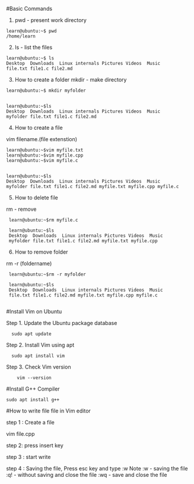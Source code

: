 


#Basic Commands

1. pwd  - present work directory 
```
learn@ubuntu:~$ pwd
/home/learn
```

2. ls  - list the files
```
learn@ubuntu:~$ ls
Desktop  Downloads  Linux internals Pictures Videos  Music
file.txt file1.c file2.md
```

3. How to create a folder
 mkdir - make directory
 ```
 learn@ubuntu:~$ mkdir myfolder
 
 
 learn@ubuntu:~$ls
 Desktop  Downloads  Linux internals Pictures Videos  Music
 myfolder file.txt file1.c file2.md
```
4. How to create a file 

vim filename.(file extenstion)

 ```
 learn@ubuntu:~$vim myfile.txt 
 learn@ubuntu:~$vim myfile.cpp
 learn@ubuntu:~$vim myfile.c
 
 
 learn@ubuntu:~$ls
 Desktop  Downloads  Linux internals Pictures Videos  Music
 myfolder file.txt file1.c file2.md myfile.txt myfile.cpp myfile.c
 
 ```
 
5. How to delete file 

rm - remove 

```
 learn@ubuntu:~$rm myfile.c
 
 learn@ubuntu:~$ls
 Desktop  Downloads  Linux internals Pictures Videos  Music
 myfolder file.txt file1.c file2.md myfile.txt myfile.cpp 
```

6. How to remove folder 

rm -r (foldername)

```
 learn@ubuntu:~$rm -r myfolder
 
 learn@ubuntu:~$ls
 Desktop  Downloads  Linux internals Pictures Videos  Music
 file.txt file1.c file2.md myfile.txt myfile.cpp myfile.c
 
 ```

#Install Vim on Ubuntu

Step 1. Update the Ubuntu package database

```
  sudo apt update
```  
Step 2. Install Vim using apt
```
  sudo apt install vim
```
Step 3. Check Vim version
```
    vim --version
```


#Install G++ Compiler 

```
sudo apt install g++
```

#How to write file file in Vim editor 

step 1 : Create a file 

vim file.cpp

step 2: press insert key

step 3 : start write 

step 4 : Saving the file, Press esc key and type :w 
         Note     :w - saving the file  
                  :q! - without saving and close the file 
                  :wq - save and close the file 
				  



	